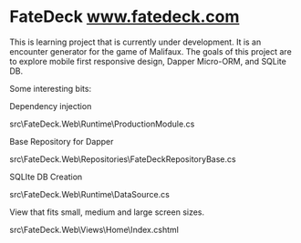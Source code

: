 FateDeck
www.fatedeck.com
========

This is learning project that is currently under development. It is an encounter generator for the game of Malifaux. The goals of this project are to explore mobile first responsive design, Dapper Micro-ORM, and SQLite DB. 

Some interesting bits:

Dependency injection

src\FateDeck.Web\Runtime\ProductionModule.cs

Base Repository for Dapper

src\FateDeck.Web\Repositories\FateDeckRepositoryBase.cs

SQLIte DB Creation

src\FateDeck.Web\Runtime\DataSource.cs

View that fits small, medium and large screen sizes.

src\FateDeck.Web\Views\Home\Index.cshtml

